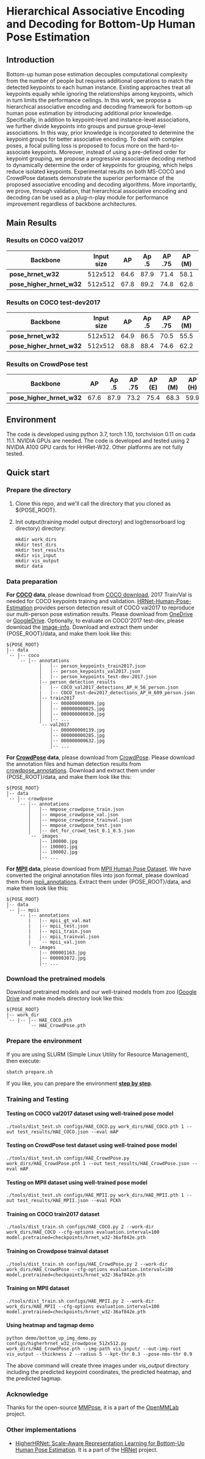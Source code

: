 # Hierarchical Associative Encoding and Decoding for Bottom-Up Human Pose Estimation

## Introduction
Bottom-up human pose estimation decouples computational complexity from the number of people but requires additional operations to match the detected keypoints to each human instance. Existing approaches treat all keypoints equally while ignoring the relationships among keypoints, which in turn limits the performance ceilings. In this work, we propose a hierarchical associative encoding and decoding framework for bottom-up human pose estimation by introducing additional prior knowledge. Specifically, in addition to keypoint-level and instance-level associations, we further divide keypoints into groups and pursue group-level associations. In this way, prior knowledge is incorporated to determine the keypoint groups for better associative encoding. To deal with complex poses, a focal pulling loss is proposed to focus more on the hard-to-associate keypoints. Moreover, instead of using a pre-defined order for keypoint grouping, we propose a progressive associative decoding method to dynamically determine the order of keypoints for grouping, which helps reduce isolated keypoints. Experimental results on both MS-COCO and CrowdPose datasets demonstrate the superior performance of the proposed associative encoding and decoding algorithms. More importantly, we prove, through validation, that hierarchical associative encoding and decoding can be used as a plug-n-play module for performance improvement regardless of backbone architectures.

## Main Results
### Results on COCO val2017
| Backbone | Input size | AP | Ap .5 | AP .75 | AP (M) | AP (L) | AR | AR .5 | AR .75 | AR (M) | AR (L) |
|--------------------|--------------|-------|-------|--------|--------|--------|-------|-------|--------|--------|--------|
| **pose_hrnet_w32** | 512x512 | 64.6 | 87.9 |  71.4 |  58.1 |  73.9 |  71.5 |  91.6 |  77.2 |  63.0 |  82.8 |
| **pose_higher_hrnet_w32** | 512x512 | 67.8 |  89.2 |  74.8 |  62.6 |  75.4 |  73.6 |  92.1 |  79.4 |  66.6 |  83.0 |

### Results on COCO test-dev2017
| Backbone | Input size | AP | Ap .5 | AP .75 | AP (M) | AP (L) | AR | AR .5 | AR .75 | AR (M) | AR (L) |
|--------------------|--------------|-------|-------|--------|--------|--------|-------|-------|--------|--------|--------|
| **pose_hrnet_w32** | 512x512 | 64.9 | 86.5 |  70.5 |  55.5 |  69.5 |  71.6 |  90.4 |  76.2 |  62.8 |  83.7 |
| **pose_higher_hrnet_w32** | 512x512 | 68.8 |  88.4 |  74.6 |  62.2 |  78.1 |  74.3 |  91.6 |  79.1 |  67.4 |  83.8 |

### Results on CrowdPose test
| Backbone             |    AP | Ap .5 | AP .75 | AP (E) | AP (M) | AP (H) |
|--------------------|-------|-------|--------|--------|--------|--------|
| **pose_higher_hrnet_w32** |67.6 | 87.9 |  73.2 |  75.4 |  68.3 |  59.9 |


## Environment

The code is developed using python 3.7, torch 1.10, torchvision 0.11 on cuda 11.1. NVIDIA GPUs are needed. The code is developed and tested using 2 NVIDIA A100 GPU cards for HrHRet-W32. Other platforms are not fully tested.

## Quick start

### Prepare the directory

1. Clone this repo, and we'll call the directory that you cloned as ${POSE_ROOT}.

2. Init output(training model output directory) and log(tensorboard log directory) directory:

   ```
   mkdir work_dirs
   mkdir test_dirs
   mkdir test_results
   mkdir vis_input
   mkdir vis_output
   mkdir data
   ```

### Data preparation

**For [COCO](http://cocodataset.org/) data**, please download from [COCO download](http://cocodataset.org/#download), 2017 Train/Val is needed for COCO keypoints training and validation. [HRNet-Human-Pose-Estimation](https://github.com/HRNet/HRNet-Human-Pose-Estimation) provides person detection result of COCO val2017 to reproduce our multi-person pose estimation results. Please download from [OneDrive](https://1drv.ms/f/s!AhIXJn_J-blWzzDXoz5BeFl8sWM-) or [GoogleDrive](https://drive.google.com/drive/folders/1fRUDNUDxe9fjqcRZ2bnF_TKMlO0nB_dk?usp=sharing). Optionally, to evaluate on COCO'2017 test-dev, please download the [image-info](https://download.openmmlab.com/mmpose/datasets/person_keypoints_test-dev-2017.json). Download and extract them under {POSE_ROOT}/data, and make them look like this:

    ${POSE_ROOT}
    |-- data
    `-- |-- coco
        `-- │-- annotations
                │   │-- person_keypoints_train2017.json
                │   |-- person_keypoints_val2017.json
                │   |-- person_keypoints_test-dev-2017.json
                |-- person_detection_results
                |   |-- COCO_val2017_detections_AP_H_56_person.json
                |   |-- COCO_test-dev2017_detections_AP_H_609_person.json
                │-- train2017
                │   │-- 000000000009.jpg
                │   │-- 000000000025.jpg
                │   │-- 000000000030.jpg
                │   │-- ...
                `-- val2017
                    │-- 000000000139.jpg
                    │-- 000000000285.jpg
                    │-- 000000000632.jpg
                    │-- ...

**For [CrowdPose](https://github.com/Jeff-sjtu/CrowdPose) data**, please download from [CrowdPose](https://github.com/Jeff-sjtu/CrowdPose). Please download the annotation files and human detection results from [crowdpose_annotations](https://download.openmmlab.com/mmpose/datasets/crowdpose_annotations.tar). Download and extract them under {POSE_ROOT}/data, and make them look like this:

    ${POSE_ROOT}
    |-- data
    `-- │-- crowdpose
        `-- │-- annotations
            │   │-- mmpose_crowdpose_train.json
            │   │-- mmpose_crowdpose_val.json
            │   │-- mmpose_crowdpose_trainval.json
            │   │-- mmpose_crowdpose_test.json
            │   │-- det_for_crowd_test_0.1_0.5.json
            `--  images
                │-- 100000.jpg
                │-- 100001.jpg
                │-- 100002.jpg
                │-- ...

**For [MPII](http://human-pose.mpi-inf.mpg.de/) data**, please download from [MPII Human Pose Dataset](http://human-pose.mpi-inf.mpg.de/). We have converted the original annotation files into json format, please download them from [mpii_annotations](https://download.openmmlab.com/mmpose/datasets/mpii_annotations.tar). Extract them under {POSE_ROOT}/data, and make them look like this:

    ${POSE_ROOT}
    |-- data
    `-- │-- mpii
        `-- |-- annotations
            |   |-- mpii_gt_val.mat
            |   |-- mpii_test.json
            |   |-- mpii_train.json
            |   |-- mpii_trainval.json
            |   `-- mpii_val.json
            `-- images
                |-- 000001163.jpg
                |-- 000003072.jpg
                │-- ...


### Download the pretrained models

Download pretrained models and our well-trained models from zoo ([Google Drive](https://drive.google.com/drive/folders/1elE8kvlB7ctyslSmjhBGVV2eMPX3-rTN?usp=sharing) and make models directory look like this:

    ${POSE_ROOT}
    |-- work_dir       
    `-- |-- |-- HAE_COCO.pth
            `-- HAE_CrowdPose.pth

### Prepare the environment

If you are using SLURM (Simple Linux Utility for Resource Management), then execute:

```
sbatch prepare.sh
```

If you like, you can prepare the environment [**step by step**](https://github.com/open-mmlab/mmpose).

### Training and Testing

#### Testing on COCO val2017 dataset using well-trained pose model

```
./tools/dist_test.sh configs/HAE_COCO.py work_dirs/HAE_COCO.pth 1 --out test_results/HAE_COCO.json --eval mAP
```

#### Testing on CrowdPose test dataset using well-trained pose model

```
./tools/dist_test.sh configs/HAE_CrowdPose.py work_dirs/HAE_CrowdPose.pth 1 --out test_results/HAE_CrowdPose.json --eval mAP
```

#### Testing on MPII dataset using well-trained pose model

```
./tools/dist_test.sh configs/HAE_MPII.py work_dirs/HAE_MPII.pth 1 --out test_results/HAE_MPII.json --eval PCKh
```

#### Training on COCO train2017 dataset

```
./tools/dist_train.sh configs/HAE_COCO.py 2 --work-dir work_dirs/HAE_COCO --cfg-options evaluation.interval=100 model.pretrained=checkpoints/hrnet_w32-36af842e.pth
```

#### Training on Crowdpose trainval dataset

```
./tools/dist_train.sh configs/HAE_CrowdPose.py 2 --work-dir work_dirs/HAE_CrowdPose --cfg-options evaluation.interval=100 model.pretrained=checkpoints/hrnet_w32-36af842e.pth
```

#### Training on MPII dataset

```
./tools/dist_train.sh configs/HAE_MPII.py 2 --work-dir work_dirs/HAE_MPII --cfg-options evaluation.interval=100 model.pretrained=checkpoints/hrnet_w32-36af842e.pth
```

#### Using heatmap and tagmap demo

```
python demo/bottom_up_img_demo.py configs/higherhrnet_w32_crowdpose_512x512.py work_dirs/HAE_CrowdPose.pth --img-path vis_input/ --out-img-root vis_output --thickness 2 --radius 5 --kpt-thr 0.3 --pose-nms-thr 0.9
```

The above command will create three images under *vis_output* directory including the predicted keypoint coordinates, the predicted heatmap, and the predicted tagmap. 

### Acknowledge
Thanks for the open-source [MMPose](https://github.com/open-mmlab/mmpose), it is a part of the [OpenMMLab](https://github.com/open-mmlab/) project.
### Other implementations
* [HigherHRNet: Scale-Aware Representation Learning for Bottom-Up Human Pose Estimation](https://github.com/HRNet/HigherHRNet-Human-Pose-Estimation). It is a part of the [HRNet](https://github.com/HRNet) project.